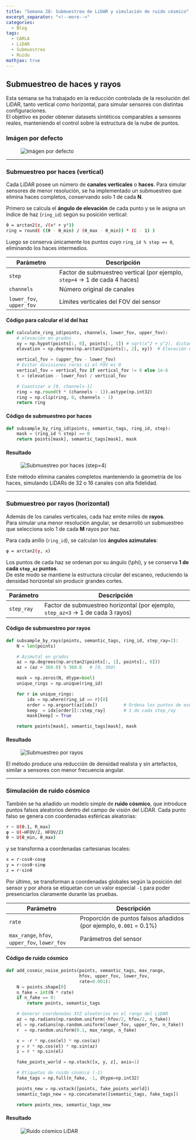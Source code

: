 ```yaml
---
title: "Semana 28: Submuestreo de LiDAR y simulación de ruido cósmico"
excerpt_separator: "<!--more-->"
categories:
  - Blog
tags:
  - CARLA
  - LiDAR
  - Submuestreo
  - Ruido
mathjax: true
---
```


## Submuestreo de haces y rayos

Esta semana se ha trabajado en la reducción controlada de la resolución del LiDAR, tanto vertical como horizontal, para simular sensores con distintas configuraciones.  
El objetivo es poder obtener datasets sintéticos comparables a sensores reales, manteniendo el control sobre la estructura de la nube de puntos.

### Imágen por defecto
<figure class="align-center" style="max-width: 100%">
  <img src="{{ site.url }}{{ site.baseurl }}/assets/images/Semana-28-Default.png" alt="Imágen por defecto">
</figure>

---

### Submuestreo por haces (vertical)

Cada LiDAR posee un número de **canales verticales** o **haces**.
Para simular sensores de menor resolución, se ha implementado un submuestreo que elimina haces completos, conservando solo 1 de cada **N**.

Primero se calcula el **ángulo de elevación** de cada punto y se le asigna un índice de haz (`ring_id`) según su posición vertical:

```bash
θ = arctan2(z, √(x² + y²))
ring = round( ((θ - θ_min) / (θ_max - θ_min)) * (C - 1) )
```

Luego se conserva únicamente los puntos cuyo `ring_id % step == 0`, eliminando los haces intermedios.

| Parámetro | Descripción |
|------------|--------------|
| `step` | Factor de submuestreo vertical (por ejemplo, `step=4` → 1 de cada 4 haces) |
| `channels` | Número original de canales |
| `lower_fov`, `upper_fov` | Límites verticales del FOV del sensor |

#### Código para calcular el id del haz

```python
def calculate_ring_id(points, channels, lower_fov, upper_fov):
    # elevación en grados
    xy = np.hypot(points[:, 0], points[:, 1]) # sqrt(x^2 + y^2), distancia al eje Z
    elevation = np.degrees(np.arctan2(points[:, 2], xy))  # Elevación en grados

    vertical_fov = (upper_fov - lower_fov)
    # Evitar divisiones raras si el FOV es 0
    vertical_fov = vertical_fov if vertical_fov != 0 else 1e-6
    t = (elevation - lower_fov) / vertical_fov

    # Cuantizar a [0, channels-1]
    ring = np.round(t * (channels - 1)).astype(np.int32)
    ring = np.clip(ring, 0, channels - 1)
    return ring
```
#### Código de submuestreo por haces

```python
def subsample_by_ring_id(points, semantic_tags, ring_id, step):
    mask = (ring_id % step) == 0
    return points[mask], semantic_tags[mask], mask
```

#### Resultado
<figure class="align-center" style="max-width: 100%">
  <img src="{{ site.url }}{{ site.baseurl }}/assets/images/Semana-28-SubmuestreoHaces.png" alt="Submuestreo por haces (step=4)">
</figure>

Este método elimina canales completos manteniendo la geometría de los haces, simulando LiDARs de 32 o 16 canales con alta fidelidad.

---

### Submuestreo por rayos (horizontal)

Además de los canales verticales, cada haz emite miles de **rayos**.  
Para simular una menor resolución angular, se desarrolló un submuestreo que selecciona solo 1 de cada **M** rayos por haz.

Para cada anillo (`ring_id`), se calculan los **ángulos azimutales**:

```bash
φ = arctan2(y, x)
```

Los puntos de cada haz se ordenan por su ángulo \(\phi\), y se conserva **1 de cada `step_az` puntos**.  
De este modo se mantiene la estructura circular del escaneo, reduciendo la densidad horizontal sin producir grandes cortes.

| Parámetro | Descripción |
|------------|--------------|
| `step_ray` | Factor de submuestreo horizontal (por ejemplo, `step_az=3` → 1 de cada 3 rayos) |

#### Código de submuestreo por rayos
```python
def subsample_by_rays(points, semantic_tags, ring_id, step_ray=2):
    N = len(points)

    # Azimutal en grados
    az = np.degrees(np.arctan2(points[:, 1], points[:, 0]))
    az = (az + 360.0) % 360.0   # [0, 360)

    mask = np.zeros(N, dtype=bool)
    unique_rings = np.unique(ring_id)

    for r in unique_rings:
        idx = np.where(ring_id == r)[0]
        order = np.argsort(az[idx])          # Ordena los puntos de ese haz por azimutal
        keep  = idx[order][::step_ray]       # 1 de cada step_ray
        mask[keep] = True

    return points[mask], semantic_tags[mask], mask
```

#### Resultado
<figure class="align-center" style="max-width: 100%">
  <img src="{{ site.url }}{{ site.baseurl }}/assets/images/Semana-28-SubmuestreoRayos.png" alt="Submuestreo por rayos">
</figure>

El método produce una reducción de densidad realista y sin artefactos, similar a sensores con menor frecuencia angular.

---

### Simulación de ruido cósmico

También se ha añadido un modelo simple de **ruido cósmico**, que introduce puntos falsos aleatorios dentro del campo de visión del LiDAR. 
Cada punto falso se genera con coordenadas esféricas aleatorias:

```bash
r ~ U(0.1, R_max)
φ ~ U(−HFOV/2, HFOV/2)
θ ~ U(θ_min, θ_max)
```

y se transforma a coordenadas cartesianas locales:


```bash
x = r·cosθ·cosφ
y = r·cosθ·sinφ
z = r·sinθ
```

Por último, se transforman a coordenadas globales según la posición del sensor y por ahora se etiquetan con un valor especial `-1` para poder presenciarlos claramente durante las pruebas.



| Parámetro | Descripción |
|------------|-------------|
| `rate` | Proporción de puntos falsos añadidos (por ejemplo, `0.001` = 0.1%) |
| `max_range`, `hfov`, `upper_fov`, `lower_fov` | Parámetros del sensor |

#### Código de ruido cósmico
```python
def add_cosmic_noise_points(points, semantic_tags, max_range, 
                            hfov, upper_fov, lower_fov,
                            rate=0.001):
    N = points.shape[0]
    n_fake = int(N * rate)
    if n_fake == 0:
        return points, semantic_tags

    # Generar coordenadas XYZ aleatorias en el rango del LiDAR
    az = np.radians(np.random.uniform(-hfov/2, hfov/2, n_fake))
    el = np.radians(np.random.uniform(lower_fov, upper_fov, n_fake))
    r  = np.random.uniform(0.1, max_range, n_fake)

    x = -r * np.cos(el) * np.cos(az)
    y = r * np.cos(el) * np.sin(az)
    z = r * np.sin(el)

    fake_points_world = np.stack([x, y, z], axis=1)

    # Etiquetas de ruido cósmico (-1)
    fake_tags = np.full(n_fake, -1, dtype=np.int32)

    points_new = np.vstack([points, fake_points_world])
    semantic_tags_new = np.concatenate([semantic_tags, fake_tags])

    return points_new, semantic_tags_new
```

#### Resultado
<figure class="align-center" style="max-width: 100%">
  <img src="{{ site.url }}{{ site.baseurl }}/assets/images/Semana-28-RuidoCosmico.png" alt="Ruido cósmico LiDAR">
</figure>


